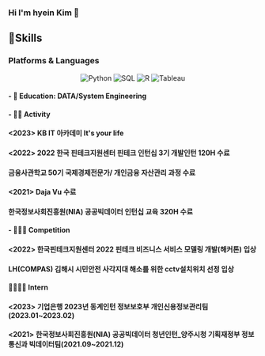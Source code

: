 ### Hi I'm hyein Kim 👋

## 💪Skills
### Platforms &amp; Languages
<div align=center>     
    <img alt="Python" src="https://img.shields.io/badge/python%20-%2314354C.svg?&style=flat-square&logo=python&logoColor=white"/>    
    <img alt="SQL" src="https://img.shields.io/badge/MySQL-005C84?style=flat-square&logo=mysql&logoColor=white"/>   
    <img alt="R" src="https://img.shields.io/badge/R-276DC3?style=flat-square&logo=R&logoColor=white"/>  
    <img alt="Tableau" src="https://img.shields.io/badge/Tableau-E97627?style=flat-square&logo=Tableau&logoColor=white">
</div>


#### - 🌱 Education: DATA/System Engineering </br>
#### - 🌱🌱 Activity
####   <2023> KB IT 아카데미 It's your life
####   <2022> 2022 한국 핀테크지원센터 핀테크 인턴십 3기 개발인턴 120H 수료
####          금융사관학교 50기 국제경제전문가/ 개인금융 자산관리 과정 수료
####   <2021> Daja Vu 수료
####          한국정보사회진흥원(NIA) 공공빅데이터 인턴십 교육 320H 수료
####  - 🌱🌱🌱 Competition
####   <2022> 한국핀테크지원센터 2022 핀테크 비즈니스 서비스 모델링 개발(해커톤) 입상
####         LH(COMPAS) 김해시 시민안전 사각지대 해소를 위한 cctv설치위치 선정 입상
#### 🌱🌱🌱🌱 Intern
####    <2023> 기업은행 2023년 동계인턴 정보보호부 개인신용정보관리팀 (2023.01~2023.02)
####    <2021> 한국정보사회진흥원(NIA) 공공빅데이터 청년인턴_양주시청 기획재정부 정보통신과 빅데이터팀(2021.09~2021.12)
  

